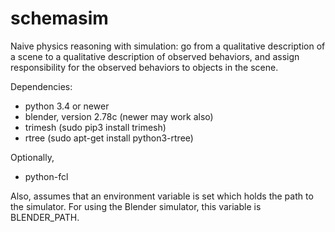 # schemasim
Naive physics reasoning with simulation: go from a qualitative description of a scene to a qualitative description of observed behaviors, and assign responsibility for the observed behaviors to objects in the scene.

Dependencies:

* python 3.4 or newer
* blender, version 2.78c (newer may work also)
* trimesh (sudo pip3 install trimesh)
* rtree (sudo apt-get install python3-rtree)

Optionally,

* python-fcl

Also, assumes that an environment variable is set which holds the path to the simulator. For using the Blender simulator, this variable is BLENDER_PATH.

